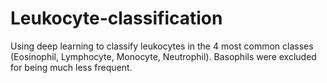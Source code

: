 # Leukocyte-classification
Using deep learning to classify leukocytes in the 4 most common classes (Eosinophil, Lymphocyte, Monocyte, Neutrophil). Basophils were excluded for being much less frequent.
